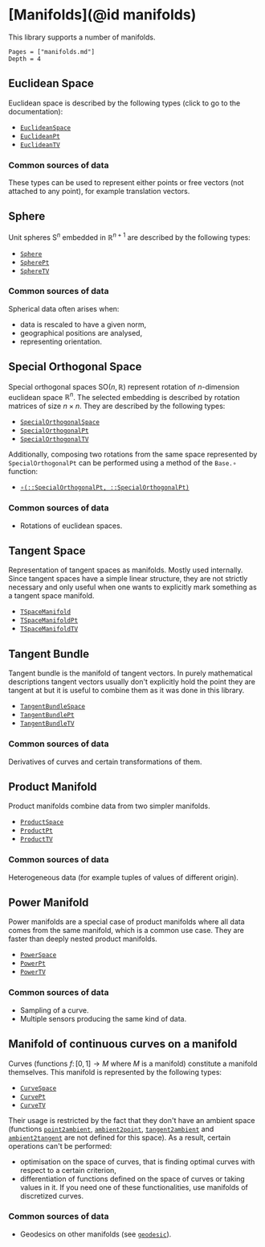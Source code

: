# [Manifolds](@id manifolds)

This library supports a number of manifolds.

```@contents
Pages = ["manifolds.md"]
Depth = 4
```

## Euclidean Space

Euclidean space is described by the following types (click to go to the documentation):
- [`EuclideanSpace`](@ref)
- [`EuclideanPt`](@ref)
- [`EuclideanTV`](@ref)

### Common sources of data

These types can be used to represent either points or free vectors (not attached to any point), for example translation vectors.

## Sphere

Unit spheres $\mathrm{S}^n$ embedded in $\mathbb{R}^{n+1}$ are described by the following types:
- [`Sphere`](@ref)
- [`SpherePt`](@ref)
- [`SphereTV`](@ref)

### Common sources of data

Spherical data often arises when:
- data is rescaled to have a given norm,
- geographical positions are analysed,
- representing orientation.

## Special Orthogonal Space

Special orthogonal spaces $\mathrm{SO}(n, \mathbb{R})$ represent rotation of $n$-dimension euclidean space $\mathbb{R}^n$. The selected embedding is described by rotation matrices of size $n\times n$. They are described by the following types:
- [`SpecialOrthogonalSpace`](@ref)
- [`SpecialOrthogonalPt`](@ref)
- [`SpecialOrthogonalTV`](@ref)

Additionally, composing two rotations from the same space represented by `SpecialOrthogonalPt` can be performed using a method of the `Base.∘` function:
- [`∘(::SpecialOrthogonalPt, ::SpecialOrthogonalPt)`](@ref)

### Common sources of data

- Rotations of euclidean spaces.

## Tangent Space

Representation of tangent spaces as manifolds. Mostly used internally. Since tangent spaces have a simple linear structure, they are not strictly necessary and only useful when one wants to explicitly mark something as a tangent space manifold.

- [`TSpaceManifold`](@ref)
- [`TSpaceManifoldPt`](@ref)
- [`TSpaceManifoldTV`](@ref)

## Tangent Bundle

Tangent bundle is the manifold of tangent vectors. In purely mathematical descriptions tangent vectors usually don't explicitly hold the point they are tangent at but it is useful to combine them as it was done in this library.

- [`TangentBundleSpace`](@ref)
- [`TangentBundlePt`](@ref)
- [`TangentBundleTV`](@ref)

### Common sources of data

Derivatives of curves and certain transformations of them.

## Product Manifold

Product manifolds combine data from two simpler manifolds.

- [`ProductSpace`](@ref)
- [`ProductPt`](@ref)
- [`ProductTV`](@ref)

### Common sources of data

Heterogeneous data (for example tuples of values of different origin).

## Power Manifold

Power manifolds are a special case of product manifolds where all data comes from the same manifold, which is a common use case. They are faster than deeply nested product manifolds.

- [`PowerSpace`](@ref)
- [`PowerPt`](@ref)
- [`PowerTV`](@ref)

### Common sources of data

- Sampling of a curve.
- Multiple sensors producing the same kind of data.

## Manifold of continuous curves on a manifold

Curves (functions $f \colon [0,1] \to M$ where $M$ is a manifold) constitute a manifold themselves. This manifold is represented by the following types:

- [`CurveSpace`](@ref)
- [`CurvePt`](@ref)
- [`CurveTV`](@ref)

Their usage is restricted by the fact that they don't have an ambient space (functions [`point2ambient`](@ref), [`ambient2point`](@ref), [`tangent2ambient`](@ref) and [`ambient2tangent`](@ref) are not defined for this space). As a result, certain operations can't be performed:
- optimisation on the space of curves, that is finding optimal curves with respect to a certain criterion,
- differentiation of functions defined on the space of curves or taking values in it.
If you need one of these functionalities, use manifolds of discretized curves.

### Common sources of data

- Geodesics on other manifolds (see [`geodesic`](@ref)).
